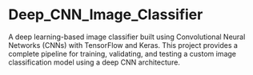 # Deep_CNN_Image_Classifier
A deep learning-based image classifier built using Convolutional Neural Networks (CNNs) with TensorFlow and Keras. This project provides a complete pipeline for training, validating, and testing a custom image classification model using a deep CNN architecture.
